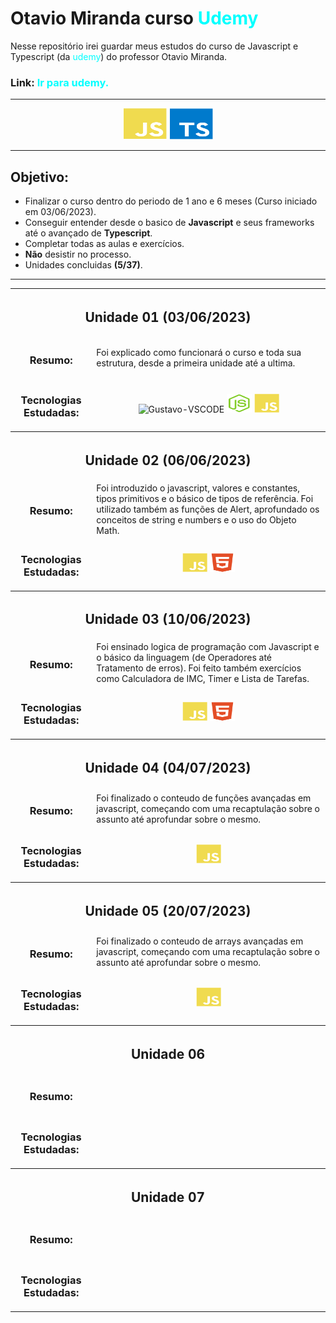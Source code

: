 # Otavio Miranda curso <span style="color: cyan">Udemy</span>
Nesse repositório irei guardar meus estudos do curso de Javascript e Typescript (da <span style="color: cyan">udemy</span>) do professor Otavio Miranda.

### Link: <a href="https://www.udemy.com/course/curso-de-javascript-moderno-do-basico-ao-avancado/" target="_blank" style="text-decoration: none; color: cyan;">Ir para udemy.</a>

<hr>

<div width = '100%' align='center'>
  <img alt="Gustavo-JAVASCRIPT" height="50" width="70" src="https://raw.githubusercontent.com/devicons/devicon/master/icons/javascript/javascript-plain.svg">
  <img alt="Gustavo-TYPESCRIPT" height="50" width="70" src="https://raw.githubusercontent.com/devicons/devicon/master/icons/typescript/typescript-plain.svg">
</div>

<hr>

## Objetivo:
- Finalizar o curso dentro do periodo de 1 ano e 6 meses (Curso iniciado em 03/06/2023).
- Conseguir entender desde o basico de <strong>Javascript</strong> e seus frameworks até o avançado de <strong>Typescript</strong>.
- Completar todas as aulas e exercícios.
- <strong>Não</strong> desistir no processo.
- Unidades concluidas <strong>(5/37)</strong>.

<hr>
<table align='center'>
  <tr align='center'>
    <th colspan="2"><h2>Unidade 01 (03/06/2023)</h2>
     <tr>
       <td><h3 align='center'>Resumo:</h3>
       <td> Foi explicado como funcionará o curso e toda sua estrutura, desde a primeira unidade até a ultima.
     </tr>
     <tr>
       <td><h3 align='center'>Tecnologias Estudadas:</h3>
       <td align='center'> <img alt="Gustavo-VSCODE" height="30" width="30" src="https://cdn.icon-icons.com/icons2/2107/PNG/512/file_type_vscode_icon_130084.png">
            <img alt="Gustavo-NODEJS" height="30" width="40" src="https://raw.githubusercontent.com/devicons/devicon/master/icons/nodejs/nodejs-plain.svg">
            <img alt="Gustavo-JAVASCRIPT" height="30" width="40" src="https://raw.githubusercontent.com/devicons/devicon/master/icons/javascript/javascript-plain.svg">
     </tr>
  </tr>
  
  <tr align='center'>
    <th colspan="2"><h2>Unidade 02 (06/06/2023)</h2>
     <tr>
       <td><h3 align='center'>Resumo:</h3>
       <td> Foi introduzido o javascript, valores e constantes, tipos primitivos e o básico de tipos de referência. Foi utilizado também as funções de Alert, aprofundado os conceitos de string e numbers e o uso do Objeto Math.
     </tr>
     <tr>
       <td><h3 align='center'>Tecnologias Estudadas:</h3>
       <td align='center'> <img alt="Gustavo-JAVASCRIPT" height="30" width="40" src="https://raw.githubusercontent.com/devicons/devicon/master/icons/javascript/javascript-plain.svg">
         <img alt="Gustavo-HTML" height="30" width="40" src="https://raw.githubusercontent.com/devicons/devicon/master/icons/html5/html5-plain.svg">
     </tr>
  </tr>
  
  <tr align='center'>
    <th colspan="2"><h2>Unidade 03 (10/06/2023)</h2>
     <tr>
       <td><h3 align='center'>Resumo:</h3>
       <td> Foi ensinado logica de programação com Javascript e o básico da linguagem (de Operadores até Tratamento de erros). Foi feito também exercícios como Calculadora de IMC, Timer e Lista de Tarefas.
     </tr>
     <tr>
       <td><h3 align='center'>Tecnologias Estudadas:</h3>
       <td align='center'> <img alt="Gustavo-JAVASCRIPT" height="30" width="40" src="https://raw.githubusercontent.com/devicons/devicon/master/icons/javascript/javascript-plain.svg">
       <img alt="Gustavo-HTML" height="30" width="40" src="https://raw.githubusercontent.com/devicons/devicon/master/icons/html5/html5-plain.svg">
     </tr>
  </tr>

  <tr align='center'>
    <th colspan="2"><h2>Unidade 04 (04/07/2023)</h2>
     <tr>
       <td><h3 align='center'>Resumo:</h3>
       <td> Foi finalizado o conteudo de funções avançadas em javascript, começando com uma recaptulação sobre o assunto até aprofundar sobre o mesmo.
     </tr>
     <tr>
       <td><h3 align='center'>Tecnologias Estudadas:</h3>
       <td align='center'> <img alt="Gustavo-JAVASCRIPT" height="30" width="40" src="https://raw.githubusercontent.com/devicons/devicon/master/icons/javascript/javascript-plain.svg">
     </tr>
  </tr>

  <tr align='center'>
    <th colspan="2"><h2>Unidade 05 (20/07/2023)</h2>
     <tr>
       <td><h3 align='center'>Resumo:</h3>
       <td> Foi finalizado o conteudo de arrays avançadas em javascript, começando com uma recaptulação sobre o assunto até aprofundar sobre o mesmo.
     </tr>
     <tr>
       <td><h3 align='center'>Tecnologias Estudadas:</h3>
       <td align='center'> <img alt="Gustavo-JAVASCRIPT" height="30" width="40" src="https://raw.githubusercontent.com/devicons/devicon/master/icons/javascript/javascript-plain.svg">
     </tr>
  </tr>
  <tr align='center'>
    <th colspan="2"><h2>Unidade 06</h2>
     <tr>
       <td><h3 align='center'>Resumo:</h3>
       <td>
     </tr>
     <tr>
       <td><h3 align='center'>Tecnologias Estudadas:</h3>
       <td align='center'>
     </tr>
  </tr>
  <tr align='center'>
    <th colspan="2"><h2>Unidade 07</h2>
     <tr>
       <td><h3 align='center'>Resumo:</h3>
       <td>
     </tr>
     <tr>
       <td><h3 align='center'>Tecnologias Estudadas:</h3>
       <td align='center'>
     </tr>
  </tr>
</table>
